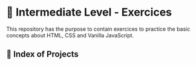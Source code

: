 <h1 align = "justify">🥈 Intermediate Level - Exercices</h1>
<span>This repository has the purpose to contain exercices to practice the basic concepts about HTML, CSS and Vanilla JavaScript.</span>

## 🏅 Index of Projects
